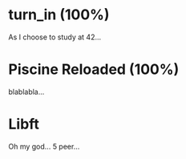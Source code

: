 
# turn_in (100%)
As I choose to study at 42...
# Piscine Reloaded (100%)
blablabla...
# Libft
Oh my god... 5 peer...
